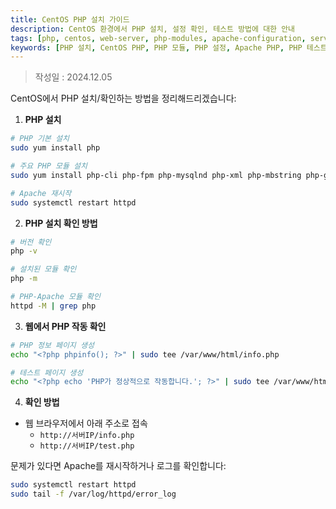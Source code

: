 ```yaml
---
title: CentOS PHP 설치 가이드
description: CentOS 환경에서 PHP 설치, 설정 확인, 테스트 방법에 대한 안내
tags: [php, centos, web-server, php-modules, apache-configuration, server-setup]
keywords: [PHP 설치, CentOS PHP, PHP 모듈, PHP 설정, Apache PHP, PHP 테스트, 웹서버 설정]
---
```


>작성일 : 2024.12.05

CentOS에서 PHP 설치/확인하는 방법을 정리해드리겠습니다:

1. **PHP 설치**
```bash
# PHP 기본 설치
sudo yum install php

# 주요 PHP 모듈 설치
sudo yum install php-cli php-fpm php-mysqlnd php-xml php-mbstring php-gd

# Apache 재시작
sudo systemctl restart httpd
```

2. **PHP 설치 확인 방법**
```bash
# 버전 확인
php -v

# 설치된 모듈 확인
php -m

# PHP-Apache 모듈 확인
httpd -M | grep php
```

3. **웹에서 PHP 작동 확인**
```bash
# PHP 정보 페이지 생성
echo "<?php phpinfo(); ?>" | sudo tee /var/www/html/info.php

# 테스트 페이지 생성
echo "<?php echo 'PHP가 정상적으로 작동합니다.'; ?>" | sudo tee /var/www/html/test.php
```

4. **확인 방법**
- 웹 브라우저에서 아래 주소로 접속
  - `http://서버IP/info.php`
  - `http://서버IP/test.php`

문제가 있다면 Apache를 재시작하거나 로그를 확인합니다:
```bash
sudo systemctl restart httpd
sudo tail -f /var/log/httpd/error_log
```